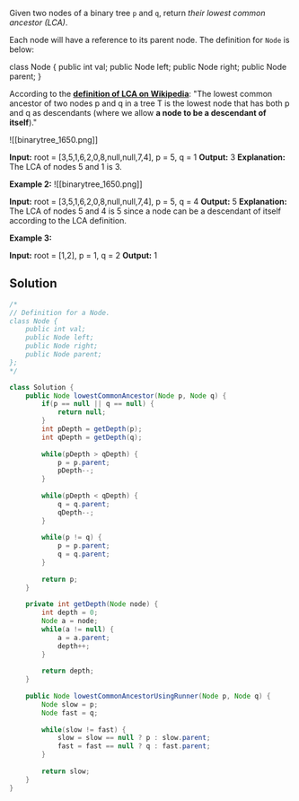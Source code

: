 Given two nodes of a binary tree `p` and `q`, return _their lowest common ancestor (LCA)_.

Each node will have a reference to its parent node. The definition for `Node` is below:

class Node {
    public int val;
    public Node left;
    public Node right;
    public Node parent;
}

According to the **[definition of LCA on Wikipedia](https://en.wikipedia.org/wiki/Lowest_common_ancestor)**: "The lowest common ancestor of two nodes p and q in a tree T is the lowest node that has both p and q as descendants (where we allow **a node to be a descendant of itself**)."

![[binarytree_1650.png]]

**Input:** root = [3,5,1,6,2,0,8,null,null,7,4], p = 5, q = 1
**Output:** 3
**Explanation:** The LCA of nodes 5 and 1 is 3.

**Example 2:**
![[binarytree_1650.png]]

**Input:** root = [3,5,1,6,2,0,8,null,null,7,4], p = 5, q = 4
**Output:** 5
**Explanation:** The LCA of nodes 5 and 4 is 5 since a node can be a descendant of itself according to the LCA definition.

**Example 3:**

**Input:** root = [1,2], p = 1, q = 2
**Output:** 1

## Solution

```java
/*
// Definition for a Node.
class Node {
    public int val;
    public Node left;
    public Node right;
    public Node parent;
};
*/

class Solution {
    public Node lowestCommonAncestor(Node p, Node q) {
        if(p == null || q == null) {
            return null;
        }
        int pDepth = getDepth(p);
        int qDepth = getDepth(q);
        
        while(pDepth > qDepth) {
            p = p.parent;
            pDepth--;
        }
        
        while(pDepth < qDepth) {
            q = q.parent;
            qDepth--;
        }
        
        while(p != q) {
            p = p.parent;
            q = q.parent;
        }
        
        return p;
    }
    
    private int getDepth(Node node) {
        int depth = 0;
        Node a = node;
        while(a != null) {
            a = a.parent;
            depth++;
        }
        
        return depth;
    }
    
    public Node lowestCommonAncestorUsingRunner(Node p, Node q) {
        Node slow = p;
        Node fast = q;
        
        while(slow != fast) {
            slow = slow == null ? p : slow.parent;
            fast = fast == null ? q : fast.parent;
        }
        
        return slow;
    }
}
```
